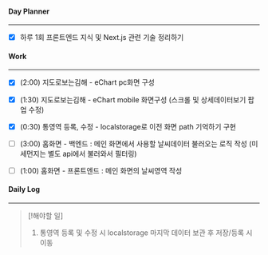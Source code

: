 
#### Day Planner
---
- [x] 하루 1회 프론트엔드 지식 및 Next.js 관련 기술 정리하기


#### Work
---
- [x] (2:00) 지도로보는김해 - eChart pc화면 구성
- [x] (1:30) 지도로보는김해 - eChart mobile 화면구성 (스크롤 및 상세데이터보기 팝업 수정)
- [x] (0:30) 통영역 등록, 수정 - localstorage로 이전 화면 path 기억하기 구현
- [ ] (3:00) 홈화면 - 백엔드 : 메인 화면에서 사용할 날씨데이터 불러오는 로직 작성 (미세먼지는 별도 api에서 불러와서 필터링)
- [ ] (1:00) 홈화면 - 프론트엔드 : 메인 화면의 날씨영역 작성


#### Daily Log
---
> [!해야할 일]
> 1. 통영역 등록 및 수정 시 localstorage 마지막 데이터 보관 후 저장/등록 시 이동




